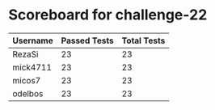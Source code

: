 # Scoreboard for challenge-22
| Username   | Passed Tests | Total Tests |
|------------|--------------|-------------|
| RezaSi | 23 | 23 |
| mick4711 | 23 | 23 |
| micos7 | 23 | 23 |
| odelbos | 23 | 23 |
